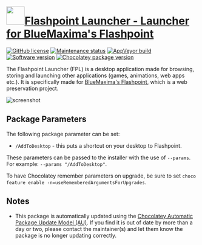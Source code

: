 # [<img src="https://cdn.jsdelivr.net/gh/dgalbraith/chocolatey-packages@71d741b5e9171786eff61aea63d42c7c6ef286c6/icons/flashpoint.png" width="48" height="48"/>Flashpoint Launcher - Launcher for BlueMaxima's Flashpoint](https://chocolatey.org/packages/flashpoint-launcher)

[![GitHub license](https://img.shields.io/badge/license-MIT-green)](https://github.com/FlashpointProject/launcher/blob/master/LICENSE)
[![Maintenance status](https://img.shields.io/badge/maintained%3F-yes-green.svg)](https://github.com/dgalbraith/chocolatey-packages/graphs/commit-activity)
[![AppVeyor build](https://img.shields.io/appveyor/ci/dgalbraith/chocolatey-packages)](https://ci.appveyor.com/project/dgalbraith/chocolatey-packages)
[![Software version](https://img.shields.io/badge/Source-v10.1.0-blue)](https://github.com/FlashpointProject/launcher/releases/tag/10.1.0)
[![Chocolatey package version](https://img.shields.io/chocolatey/v/flashpoint-launcher?label=Chocolatey)](https://chocolatey.org/packages/flashpoint-launcher)

The Flashpoint Launcher (FPL) is a desktop application made for browsing, storing and launching other applications
(games, animations, web apps etc.). It is specifically made for [BlueMaxima's Flashpoint](https://bluemaxima.org/flashpoint),
which is a web preservation project.

![screenshot](https://cdn.jsdelivr.net/gh/dgalbraith/chocolatey-packages@71d741b5e9171786eff61aea63d42c7c6ef286c6/automatic/flashpoint-launcher/screenshot.png)

## Package Parameters

The following package parameter can be set:

* `/AddToDesktop` - this puts a shortcut on your desktop to Flashpoint.

These parameters can be passed to the installer with the use of `--params`.
For example: `--params "/AddToDesktop"`.

To have Chocolatey remember parameters on upgrade, be sure to set `choco feature enable -n=useRememberedArgumentsForUpgrades`.

## Notes

* This package is automatically updated using the [Chocolatey Automatic Package Update Model (AU)](https://github.com/majkinetor/au/blob/master/README.md).
  If you find it is out of date by more than a day or two, please contact the maintainer(s) and let them know the package is no longer updating correctly.
